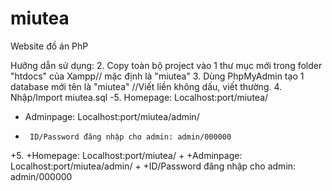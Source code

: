 # miutea
Website đồ án PhP

Hưỡng dẫn sử dụng:
  2. Copy toàn bộ project vào 1 thư mục mới trong folder "htdocs" của Xampp// mặc định là "miutea"
  3. Dùng PhpMyAdmin tạo 1 database mới tên là "miutea" //Viết liền không dấu, viết thường.
  4. Nhập/Import miutea.sql
 -5. Homepage: Localhost:port/miutea/
 -   Adminpage: Localhost:port/miutea/admin/
 -      ID/Password đăng nhập cho admin: admin/000000
 +5.
 +Homepage: Localhost:port/miutea/
 +
 +Adminpage: Localhost:port/miutea/admin/
 +
 +ID/Password đăng nhập cho admin: admin/000000
